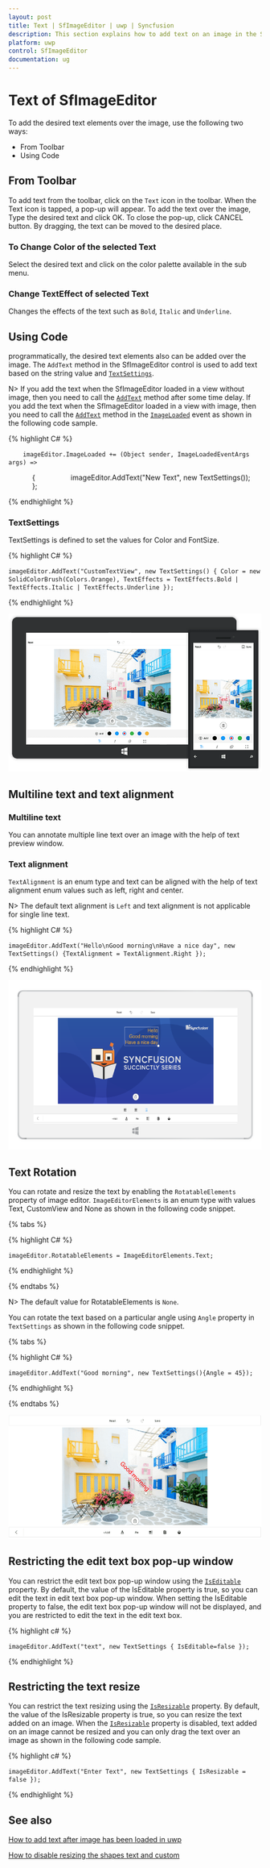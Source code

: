 ```yaml
---
layout: post
title: Text | SfImageEditor | uwp | Syncfusion
description: This section explains how to add text on an image in the Syncfusion SfImageEditor in UWP platform and also explains how to delete and resize the text.
platform: uwp
control: SfImageEditor
documentation: ug
---
```

# Text of SfImageEditor

To add the desired text elements over the image, use the following two ways:

* From Toolbar
* Using Code

## From Toolbar

To add text from the toolbar, click on the `Text` icon in the toolbar. When the Text icon is tapped, a pop-up will appear. To add the text over the image, Type the desired text and click OK. To close the pop-up, click CANCEL button. By dragging, the text can be moved to the desired place.

### To Change Color of the selected Text

Select the desired text and click on the color palette available in the sub menu.

### Change TextEffect of selected Text

Changes the effects of the text such as `Bold`, `Italic` and `Underline`. 

## Using Code

programmatically, the desired text elements also can be added over the image. The `AddText` method in the SfImageEditor control is used to add text based on the string value and [`TextSettings`](https://help.syncfusion.com/cr/uwp/sfimageeditor).

N> If you add the text when the SfImageEditor loaded in a view without image, then you need to call the [`AddText`](https://help.syncfusion.com/cr/uwp/Syncfusion.UI.Xaml.ImageEditor.SfImageEditor.html#Syncfusion_UI_Xaml_ImageEditor_SfImageEditor_AddText_System_String_Syncfusion_UI_Xaml_ImageEditor_TextSettings_) method after some time delay. If you add the text when the SfImageEditor loaded in a view with image, then you need to call the [`AddText`](https://help.syncfusion.com/cr/uwp/Syncfusion.UI.Xaml.ImageEditor.SfImageEditor.html#Syncfusion_UI_Xaml_ImageEditor_SfImageEditor_AddText_System_String_Syncfusion_UI_Xaml_ImageEditor_TextSettings_) method in the [`ImageLoaded`](https://help.syncfusion.com/cr/uwp/Syncfusion.UI.Xaml.ImageEditor.SfImageEditor.html#Syncfusion_UI_Xaml_ImageEditor_SfImageEditor_ImageLoaded) event as shown in the following code sample.

{% highlight C# %}

        imageEditor.ImageLoaded += (Object sender, ImageLoadedEventArgs args) =>
            {
                 imageEditor.AddText("New Text", new TextSettings());
            };

{% endhighlight %}

### TextSettings

TextSettings is defined to set the values for Color and FontSize.

{% highlight C# %}

    imageEditor.AddText("CustomTextView", new TextSettings() { Color = new SolidColorBrush(Colors.Orange), TextEffects = TextEffects.Bold | TextEffects.Italic | TextEffects.Underline });

{% endhighlight %}

![Output image of the text on an image](text_images/AddedText.png)

## Multiline text and text alignment

### Multiline text
You can annotate multiple line text over an image with the help of text preview window.

### Text alignment
`TextAlignment` is an enum type and text can be aligned with the help of text alignment enum values such as left, right and center. 

N> The default text alignment is `Left` and text alignment is not applicable for single line text.

{% highlight C# %}

    imageEditor.AddText("Hello\nGood morning\nHave a nice day", new TextSettings() {TextAlignment = TextAlignment.Right });

{% endhighlight %}

![Output image of the multiline text](text_images/multiline.png)

## Text Rotation

You can rotate and resize the text by enabling the `RotatableElements` property of image editor. `ImageEditorElements` is an enum type with values Text, CustomView and None as shown in the following code snippet.

{% tabs %}

{% highlight C# %}

    imageEditor.RotatableElements = ImageEditorElements.Text;   

{% endhighlight %}

{% endtabs %}

N> The default value for RotatableElements is `None`.

You can rotate the text based on a particular angle using `Angle` property in `TextSettings` as shown in the following code snippet. 

{% tabs %}

{% highlight C# %}

    imageEditor.AddText("Good morning", new TextSettings(){Angle = 45});    

{% endhighlight %}

{% endtabs %}

![Output image of the text rotation](text_images/textrotation.png)

## Restricting the edit text box pop-up window

You can restrict the edit text box pop-up window using the [`IsEditable`](https://help.syncfusion.com/cr/uwp/Syncfusion.UI.Xaml.ImageEditor.TextSettings.html#Syncfusion_UI_Xaml_ImageEditor_TextSettings_IsEditable) property. By default, the value of the IsEditable property is true, so you can edit the text in edit text box pop-up window. When setting the IsEditable property to false, the edit text box pop-up window will not be displayed, and you are restricted to edit the text in the edit text box. 

{% highlight c# %}

    imageEditor.AddText("text", new TextSettings { IsEditable=false });

{% endhighlight %}

## Restricting the text resize

You can restrict the text resizing using the [`IsResizable`](https://help.syncfusion.com/cr/uwp/Syncfusion.UI.Xaml.ImageEditor.TextSettings.html#Syncfusion_UI_Xaml_ImageEditor_TextSettings_IsResizable) property. By default, the value of the IsResizable property is true, so you can resize the text added on an image. When the [`IsResizable`](https://help.syncfusion.com/cr/uwp/Syncfusion.UI.Xaml.ImageEditor.TextSettings.html#Syncfusion_UI_Xaml_ImageEditor_TextSettings_IsResizable) property is disabled, text added on an image cannot be resized and you can only drag the text over an image as shown in the following code sample.

{% highlight c# %}

    imageEditor.AddText("Enter Text", new TextSettings { IsResizable = false });

{% endhighlight %}

## See also

[How to add text after image has been loaded in uwp](https://www.syncfusion.com/kb/10073/how-to-add-text-after-image-has-been-loaded-in-uwp)

[How to disable resizing the shapes text and custom](https://www.syncfusion.com/kb/9476/how-to-disable-resizing-the-shapes-text-and-customview)